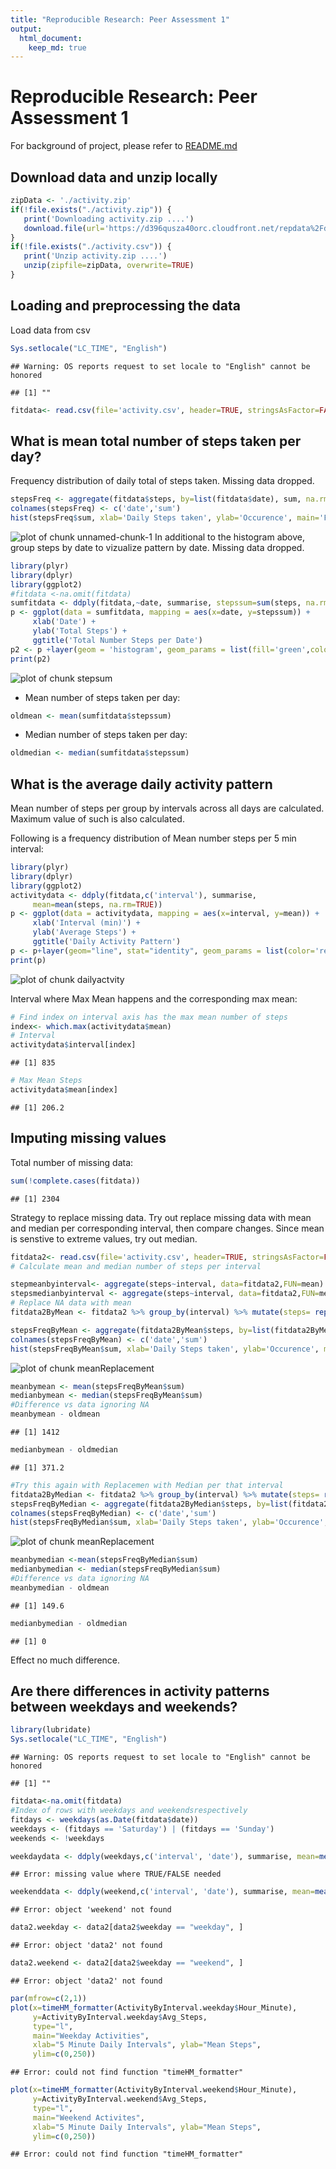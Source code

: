 ```yaml
---
title: "Reproducible Research: Peer Assessment 1"
output: 
  html_document:
    keep_md: true
---
```


# Reproducible Research: Peer Assessment 1
For background of project, please refer to [README.md](https://github.com/linearregression/RepData_PeerAssessment1/blob/master/README.md)

## Download data and unzip locally

```r
zipData <- './activity.zip'
if(!file.exists("./activity.zip")) {
   print('Downloading activity.zip ....')   
   download.file(url='https://d396qusza40orc.cloudfront.net/repdata%2Fdata%2Factivity.zip', destfile=zipData, method='curl')
}
if(!file.exists("./activity.csv")) {
   print('Unzip activity.zip ....')  
   unzip(zipfile=zipData, overwrite=TRUE)
}
```
## Loading and preprocessing the data
Load data from csv

```r
Sys.setlocale("LC_TIME", "English")
```

```
## Warning: OS reports request to set locale to "English" cannot be honored
```

```
## [1] ""
```

```r
fitdata<- read.csv(file='activity.csv', header=TRUE, stringsAsFactor=FALSE, na.strings = "NA", colClasses=c("integer", "Date", "integer"))
```
## What is mean total number of steps taken per day?

Frequency distribution of daily total of steps taken. Missing data dropped.


```r
stepsFreq <- aggregate(fitdata$steps, by=list(fitdata$date), sum, na.rm=TRUE)
colnames(stepsFreq) <- c('date','sum')
hist(stepsFreq$sum, xlab='Daily Steps taken', ylab='Occurence', main='Frequency distribution of daily total number of steps', col='cyan')
```

![plot of chunk unnamed-chunk-1](figure/unnamed-chunk-1.png) 
In additional to the histogram above, group steps by date to vizualize pattern by date. Missing data dropped.

```r
library(plyr)
library(dplyr)
library(ggplot2)
#fitdata <-na.omit(fitdata)
sumfitdata <- ddply(fitdata,~date, summarise, stepssum=sum(steps, na.rm=TRUE)) 
p <- ggplot(data = sumfitdata, mapping = aes(x=date, y=stepssum)) +
     xlab('Date') +
     ylab('Total Steps') +
     ggtitle('Total Number Steps per Date')
p2 <- p +layer(geom = 'histogram', geom_params = list(fill='green',color = 'steelblue'), stat = 'identity', stat_params = list(binwidth=5))
print(p2)
```

![plot of chunk stepsum](figure/stepsum.png) 
 - Mean number of steps taken per day:

```r
oldmean <- mean(sumfitdata$stepssum)
```
 - Median number of steps taken per day:


```r
oldmedian <- median(sumfitdata$stepssum)
```

## What is the average daily activity pattern

Mean number of steps per group by intervals across all days are calculated.
Maximum value of such is also calculated. 

Following is a frequency distribution of Mean number steps per 5 min interval:


```r
library(plyr)
library(dplyr)
library(ggplot2)
activitydata <- ddply(fitdata,c('interval'), summarise, 
     mean=mean(steps, na.rm=TRUE)) 
p <- ggplot(data = activitydata, mapping = aes(x=interval, y=mean)) +
     xlab('Interval (min)') +
     ylab('Average Steps') +
     ggtitle('Daily Activity Pattern') 
p <- p+layer(geom="line", stat="identity", geom_params = list(color='red'))
print(p)
```

![plot of chunk dailyactvity](figure/dailyactvity.png) 

Interval where Max Mean happens and the corresponding max mean:


```r
# Find index on interval axis has the max mean number of steps
index<- which.max(activitydata$mean)
# Interval
activitydata$interval[index]
```

```
## [1] 835
```

```r
# Max Mean Steps
activitydata$mean[index]
```

```
## [1] 206.2
```


## Imputing missing values

Total number of missing data:


```r
sum(!complete.cases(fitdata))
```

```
## [1] 2304
```
Strategy to replace missing data. 
Try out replace missing data with mean and median per corresponding interval, then compare changes.
Since mean is senstive to extreme values, try out median.


```r
fitdata2<- read.csv(file='activity.csv', header=TRUE, stringsAsFactor=FALSE, na.strings = "NA", colClasses=c("integer", "Date", "integer"))
# Calculate mean and median number of steps per interval

stepmeanbyinterval<- aggregate(steps~interval, data=fitdata2,FUN=mean)
stepsmedianbyinterval <- aggregate(steps~interval, data=fitdata2,FUN=median)
# Replace NA data with mean
fitdata2ByMean <- fitdata2 %>% group_by(interval) %>% mutate(steps= replace(steps, is.na(steps), mean(steps, na.rm=TRUE)))

stepsFreqByMean <- aggregate(fitdata2ByMean$steps, by=list(fitdata2ByMean$date), sum, na.rm=TRUE)
colnames(stepsFreqByMean) <- c('date','sum')
hist(stepsFreqByMean$sum, xlab='Daily Steps taken', ylab='Occurence', main='Replacement of Missing Value as Mean', col='red')
```

![plot of chunk meanReplacement](figure/meanReplacement1.png) 

```r
meanbymean <- mean(stepsFreqByMean$sum)
medianbymean <- median(stepsFreqByMean$sum)
#Difference vs data ignoring NA
meanbymean - oldmean
```

```
## [1] 1412
```

```r
medianbymean - oldmedian
```

```
## [1] 371.2
```

```r
#Try this again with Replacemen with Median per that interval
fitdata2ByMedian <- fitdata2 %>% group_by(interval) %>% mutate(steps= replace(steps, is.na(steps), median(steps, na.rm=TRUE)))
stepsFreqByMedian <- aggregate(fitdata2ByMedian$steps, by=list(fitdata2ByMedian$date), sum, na.rm=TRUE)
colnames(stepsFreqByMedian) <- c('date','sum')
hist(stepsFreqByMedian$sum, xlab='Daily Steps taken', ylab='Occurence', main='Replacement of Missing Value as Median', col='yellow')
```

![plot of chunk meanReplacement](figure/meanReplacement2.png) 

```r
meanbymedian <-mean(stepsFreqByMedian$sum)
medianbymedian <- median(stepsFreqByMedian$sum)
#Difference vs data ignoring NA
meanbymedian - oldmean
```

```
## [1] 149.6
```

```r
medianbymedian - oldmedian
```

```
## [1] 0
```
Effect no much difference.


## Are there differences in activity patterns between weekdays and weekends?


```r
library(lubridate)
Sys.setlocale("LC_TIME", "English")
```

```
## Warning: OS reports request to set locale to "English" cannot be honored
```

```
## [1] ""
```

```r
fitdata<-na.omit(fitdata)
#Index of rows with weekdays and weekendsrespectively
fitdays <- weekdays(as.Date(fitdata$date))
weekdays <- (fitdays == 'Saturday') | (fitdays == 'Sunday')
weekends <- !weekdays

weekdaydata <- ddply(weekdays,c('interval', 'date'), summarise, mean=mean(steps))
```

```
## Error: missing value where TRUE/FALSE needed
```

```r
weekenddata <- ddply(weekend,c('interval', 'date'), summarise, mean=mean(steps))
```

```
## Error: object 'weekend' not found
```

```r
data2.weekday <- data2[data2$weekday == "weekday", ]
```

```
## Error: object 'data2' not found
```

```r
data2.weekend <- data2[data2$weekday == "weekend", ]
```

```
## Error: object 'data2' not found
```

```r
par(mfrow=c(2,1))
plot(x=timeHM_formatter(ActivityByInterval.weekday$Hour_Minute),
     y=ActivityByInterval.weekday$Avg_Steps, 
     type="l", 
     main="Weekday Activities", 
     xlab="5 Minute Daily Intervals", ylab="Mean Steps", 
     ylim=c(0,250))
```

```
## Error: could not find function "timeHM_formatter"
```

```r
plot(x=timeHM_formatter(ActivityByInterval.weekend$Hour_Minute),
     y=ActivityByInterval.weekend$Avg_Steps, 
     type="l",
     main="Weekend Activites", 
     xlab="5 Minute Daily Intervals", ylab="Mean Steps",
     ylim=c(0,250))
```

```
## Error: could not find function "timeHM_formatter"
```


